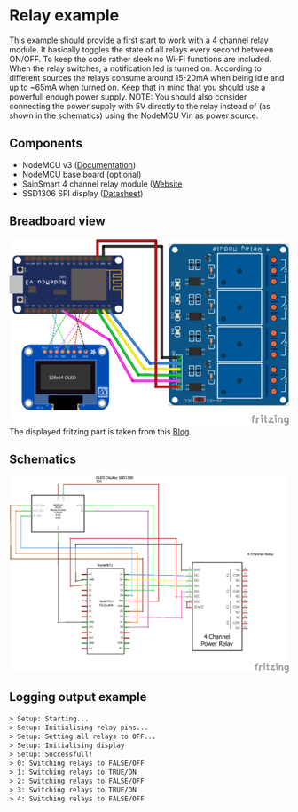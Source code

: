 # Relay example
This example should provide a first start to work with a 4 channel relay module.
It basically toggles the state of all relays every second between ON/OFF. To keep the code rather sleek no Wi-Fi functions are included.
When the relay switches, a notification led is turned on.
According to different sources the relays consume around 15-20mA when being idle and up to ~65mA when turned on. Keep that in mind that you should use a powerfull enough power supply.
NOTE: You should also consider connecting the power supply with 5V directly to the relay instead of (as shown in the schematics) using the NodeMCU Vin as power source.

## Components
* NodeMCU v3 ([Documentation](https://nodemcu.readthedocs.io/en/master/))
* NodeMCU base board (optional)
* SainSmart 4 channel relay module ([Website](https://www.sainsmart.com/products/4-channel-5v-relay-module)
* SSD1306 SPI display ([Datasheet](https://cdn-shop.adafruit.com/datasheets/SSD1306.pdf))
## Breadboard view
![breadboard](relay_bb.png)
The displayed fritzing part is taken from this [Blog](http://omnigatherum.ca/wp/?p=338).
## Schematics
![schematics](relay_schem.png)
## Logging output example
```
> Setup: Starting...
> Setup: Initialising relay pins...
> Setup: Setting all relays to OFF...
> Setup: Initialising display
> Setup: Successfull!
> 0: Switching relays to FALSE/OFF
> 1: Switching relays to TRUE/ON
> 2: Switching relays to FALSE/OFF
> 3: Switching relays to TRUE/ON
> 4: Switching relays to FALSE/OFF
```